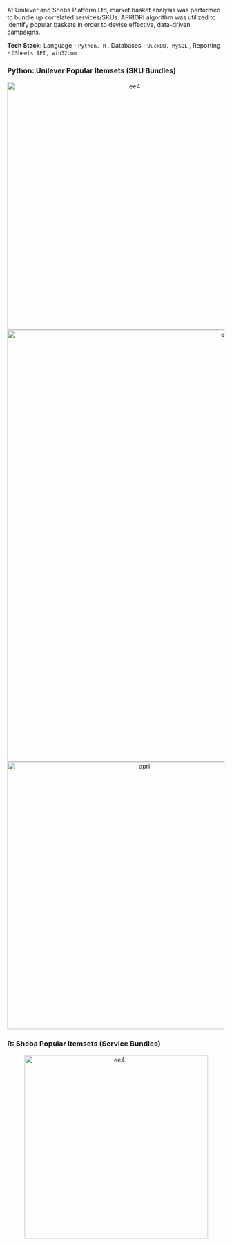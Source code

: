 At Unilever and Sheba Platform Ltd, market basket analysis was performed to bundle up correlated services/SKUs. APRIORI algorithm was utilized to identify popular baskets in order to devise effective, data-driven campaigns.

**Tech Stack:** Language - `Python, R` , Databases - `DuckDB, MySQL` , Reporting - `GSheets API, win32com` 

### Python: Unilever Popular Itemsets (SKU Bundles)
<p align="center">
<img width="575" alt="ee4" src="https://github.com/shithi30/Shopify-APRIORI-Bundles/assets/43873081/05fbe123-39cc-4943-b467-ac346f22fb6a">
<img width="1000" alt="ee5" src="https://github.com/shithi30/Shopify-APRIORI-Bundles/assets/43873081/64f8029c-9b2b-4bd3-9fc4-8b5162a473ec">
<img width="620" alt="apri" src="https://github.com/shithi30/Shopify-APRIORI-Bundles/assets/43873081/3e5c53bb-ab2a-4c49-ba59-3734199e6b5d">
</p>

### R: Sheba Popular Itemsets (Service Bundles)
<p align="center">
<img width="425" alt="ee4" src="https://github.com/shithi30/Shopify_BasketAnalysis_via_APRIORI_Rule_Mining/assets/43873081/7219202a-99a1-4c07-8ec1-c40471e1c7bd">
</p>

